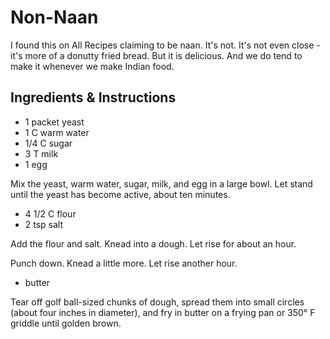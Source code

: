 # Non-Naan

I found this on All Recipes claiming to be naan. It's not. It's not even close -
it's more of a donutty fried bread.  But it is delicious. And we do tend to make
it whenever we make Indian food.


## Ingredients & Instructions

 - 1 packet yeast
 - 1 C warm water
 - 1/4 C sugar
 - 3 T milk
 - 1 egg

Mix the yeast, warm water, sugar, milk, and egg in a large bowl. Let stand until
the yeast has become active, about ten minutes.

 - 4 1/2 C flour
 - 2 tsp salt

Add the flour and salt.  Knead into a dough.  Let rise for about an hour.

Punch down.  Knead a little more.  Let rise another hour.

 - butter

Tear off golf ball-sized chunks of dough,  spread them into small circles (about
four inches in diameter),  and fry in butter on a  frying pan or  350° F griddle
until golden brown.
